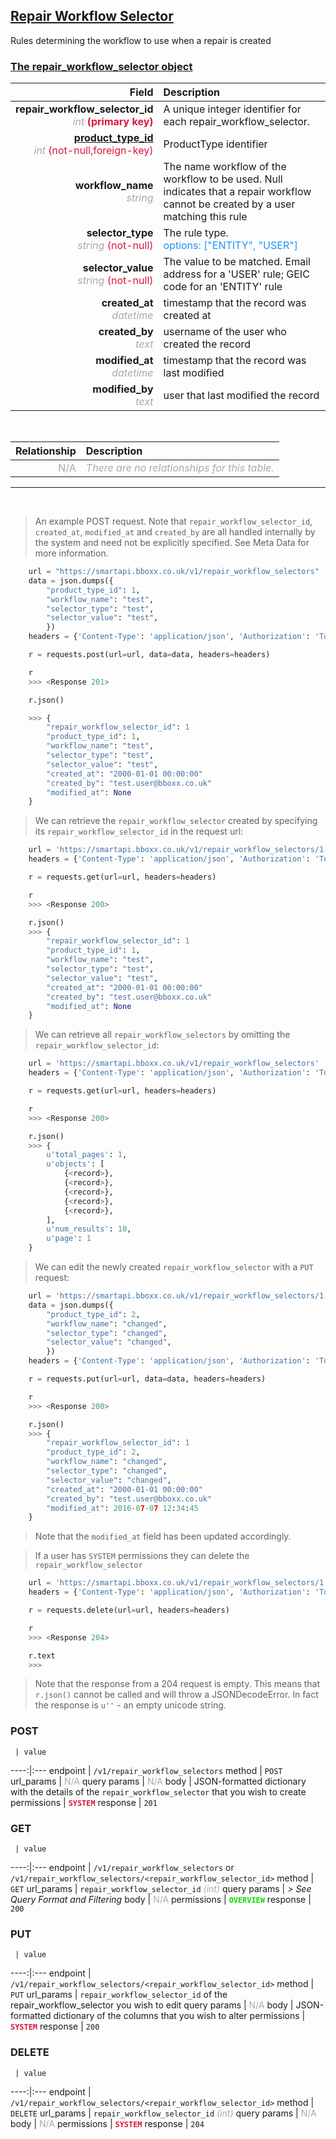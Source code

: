 ## <u>Repair Workflow Selector</u>
Rules determining the workflow to use when a repair is created


### <u>The repair_workflow_selector object</u>

Field | Description
------:|:------------
__repair_workflow_selector_id__ <br><font color="DarkGray">_int_</font> <font color="Crimson">__(primary key)__</font> | A unique integer identifier for each repair_workflow_selector.
__<a href="/#product-type">product_type_id</a>__ <br><font color="DarkGray">_int_</font> <font color="Crimson">(not-null,foreign-key)</font> | ProductType identifier
__workflow_name__ <br><font color="DarkGray">_string_</font> <font color="Crimson"></font> | The name workflow of the workflow to be used. Null indicates that a repair workflow cannot be created by a user matching this rule
__selector_type__ <br><font color="DarkGray">_string_</font> <font color="Crimson">(not-null)</font> | The rule type.<br><font color="DodgerBlue">options: ["ENTITY", "USER"]</font>
__selector_value__ <br><font color="DarkGray">_string_</font> <font color="Crimson">(not-null)</font> | The value to be matched. Email address for a 'USER' rule; GEIC code for an 'ENTITY' rule
__created_at__  <br><font color="DarkGray">_datetime_</font> | timestamp that the record was created at
__created_by__  <br><font color="DarkGray">_text_</font>| username of the user who created the record
__modified_at__ <br><font color="DarkGray">_datetime_</font>| timestamp that the record was last modified
__modified_by__ <br><font color="DarkGray">_text_</font>| user that last modified the record

<br>

Relationship | Description
-------------:|:------------
<font color="DarkGray">N/A</font> | <font color="DarkGray">_There are no relationships for this table._</font>

<hr>
<br>

> An example POST request. Note that `repair_workflow_selector_id`, `created_at`, `modified_at` and `created_by` are all handled internally by the system and need not be explicitly specified. See Meta Data for more information.

```python
    url = "https://smartapi.bboxx.co.uk/v1/repair_workflow_selectors"
    data = json.dumps({
		"product_type_id": 1,
		"workflow_name": "test",
		"selector_type": "test",
		"selector_value": "test",
		})
    headers = {'Content-Type': 'application/json', 'Authorization': 'Token token=A_VALID_TOKEN'}

    r = requests.post(url=url, data=data, headers=headers)

    r
    >>> <Response 201>

    r.json()

    >>> {
		"repair_workflow_selector_id": 1
		"product_type_id": 1,
		"workflow_name": "test",
		"selector_type": "test",
		"selector_value": "test",
		"created_at": "2000-01-01 00:00:00"
		"created_by": "test.user@bboxx.co.uk"
		"modified_at": None
	}
```

> We can retrieve the `repair_workflow_selector` created by specifying its `repair_workflow_selector_id` in the request url:

```python
    url = 'https://smartapi.bboxx.co.uk/v1/repair_workflow_selectors/1'
    headers = {'Content-Type': 'application/json', 'Authorization': 'Token token=A_VALID_TOKEN'}

    r = requests.get(url=url, headers=headers)

    r
    >>> <Response 200>

    r.json()
    >>> {
		"repair_workflow_selector_id": 1
		"product_type_id": 1,
		"workflow_name": "test",
		"selector_type": "test",
		"selector_value": "test",
		"created_at": "2000-01-01 00:00:00"
		"created_by": "test.user@bboxx.co.uk"
		"modified_at": None
	}
```

> We can retrieve all `repair_workflow_selectors` by omitting the `repair_workflow_selector_id`:

```python
    url = 'https://smartapi.bboxx.co.uk/v1/repair_workflow_selectors'
    headers = {'Content-Type': 'application/json', 'Authorization': 'Token token=A_VALID_TOKEN'}

    r = requests.get(url=url, headers=headers)

    r
    >>> <Response 200>

    r.json()
    >>> {
        u'total_pages': 1,
        u'objects': [
            {<record>},
            {<record>},
            {<record>},
            {<record>},
            {<record>},
        ],
        u'num_results': 10,
        u'page': 1
    }
```

> We can edit the newly created `repair_workflow_selector` with a `PUT` request:

```python
    url = 'https://smartapi.bboxx.co.uk/v1/repair_workflow_selectors/1'
    data = json.dumps({
		"product_type_id": 2,
		"workflow_name": "changed",
		"selector_type": "changed",
		"selector_value": "changed",
		})
    headers = {'Content-Type': 'application/json', 'Authorization': 'Token token=A_VALID_TOKEN'}

    r = requests.put(url=url, data=data, headers=headers)

    r
    >>> <Response 200>

    r.json()
    >>> {
		"repair_workflow_selector_id": 1
		"product_type_id": 2,
		"workflow_name": "changed",
		"selector_type": "changed",
		"selector_value": "changed",
		"created_at": "2000-01-01 00:00:00"
		"created_by": "test.user@bboxx.co.uk"
		"modified_at": 2016-07-07 12:34:45
	}
```
> Note that the `modified_at` field has been updated accordingly.

> If a user has `SYSTEM` permissions they can delete the `repair_workflow_selector`

```python
    url = 'https://smartapi.bboxx.co.uk/v1/repair_workflow_selectors/1'
    headers = {'Content-Type': 'application/json', 'Authorization': 'Token token=A_VALID_TOKEN'}

    r = requests.delete(url=url, headers=headers)

    r
    >>> <Response 204>

    r.text
    >>>
```
> Note that the response from a 204 request is empty. This means that `r.json()` cannot be called and will throw a JSONDecodeError. In fact the response is `u''` - an empty unicode string.



### POST
     | value
 ----:|:---
endpoint | `/v1/repair_workflow_selectors`
method | `POST`
url_params | <font color="DarkGray">N/A</font>
query params | <font color="DarkGray">N/A</font>
body | JSON-formatted dictionary with the details of the `repair_workflow_selector` that you wish to create
permissions | <font color="Crimson">__`SYSTEM`__</font>
response | `201`

### GET
     | value
 ----:|:---
endpoint | `/v1/repair_workflow_selectors` or `/v1/repair_workflow_selectors/<repair_workflow_selector_id>`
method | `GET`
url_params | `repair_workflow_selector_id` <font color="DarkGray">_(int)_</font>
query params | *> See Query Format and Filtering*
body | <font color="DarkGray">N/A</font>
permissions | <font color="Jade">__`OVERVIEW`__</font>
response | `200`

### PUT
     | value
 ----:|:---
endpoint | `/v1/repair_workflow_selectors/<repair_workflow_selector_id>`
method | `PUT`
url_params | `repair_workflow_selector_id` of the repair_workflow_selector you wish to edit
query params | <font color="DarkGray">N/A</font>
body | JSON-formatted dictionary of the columns that you wish to alter
permissions | <font color="Crimson">__`SYSTEM`__</font>
response | `200`

### DELETE
     | value
 ----:|:---
endpoint | `/v1/repair_workflow_selectors/<repair_workflow_selector_id>`
method | `DELETE`
url_params | `repair_workflow_selector_id` <font color="DarkGray">_(int)_</font>
query params | <font color="DarkGray">N/A</font>
body | <font color="DarkGray">N/A</font>
permissions | <font color="Crimson">__`SYSTEM`__</font>
response | `204`

    